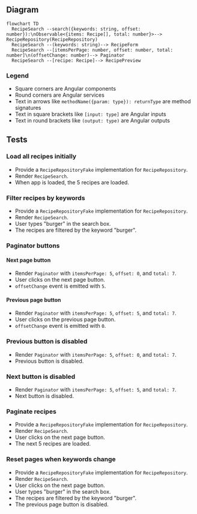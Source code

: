 
## Diagram

```mermaid
flowchart TD
  RecipeSearch --search({keywords: string, offset: number}):\nObservable<{items: Recipe[], total: number}>--> RecipeRepository(RecipeRepository)
  RecipeSearch --(keywords: string)--> RecipeForm
  RecipeSearch --[itemsPerPage: number, offset: number, total: number]\n(offsetChange: number)--> Paginator
  RecipeSearch --[recipe: Recipe]--> RecipePreview
```

### Legend
- Square corners are Angular components
- Round corners are Angular services
- Text in arrows like `methodName({param: type}): returnType` are method signatures
- Text in square brackets like `[input: type]` are Angular inputs
- Text in round brackets like `(output: type)` are Angular outputs

## Tests

### Load all recipes initially

- Provide a `RecipeRepositoryFake` implementation for `RecipeRepository`.
- Render `RecipeSearch`.
- When app is loaded, the 5 recipes are loaded.

### Filter recipes by keywords

- Provide a `RecipeRepositoryFake` implementation for `RecipeRepository`.
- Render `RecipeSearch`.
- User types "burger" in the search box.
- The recipes are filtered by the keyword "burger".

### Paginator buttons

#### Next page button
- Render `Paginator` with `itemsPerPage: 5`, `offset: 0`, and `total: 7`.
- User clicks on the next page button.
- `offsetChange` event is emitted with `5`.

#### Previous page button
- Render `Paginator` with `itemsPerPage: 5`, `offset: 5`, and `total: 7`.
- User clicks on the previous page button.
- `offsetChange` event is emitted with `0`.

### Previous button is disabled
- Render `Paginator` with `itemsPerPage: 5`, `offset: 0`, and `total: 7`.
- Previous button is disabled.

### Next button is disabled
- Render `Paginator` with `itemsPerPage: 5`, `offset: 5`, and `total: 7`.
- Next button is disabled.

### Paginate recipes

- Provide a `RecipeRepositoryFake` implementation for `RecipeRepository`.
- Render `RecipeSearch`.
- User clicks on the next page button.
- The next 5 recipes are loaded.

### Reset pages when keywords change

- Provide a `RecipeRepositoryFake` implementation for `RecipeRepository`.
- Render `RecipeSearch`.
- User clicks on the next page button.
- User types "burger" in the search box.
- The recipes are filtered by the keyword "burger".
- The previous page button is disabled.
